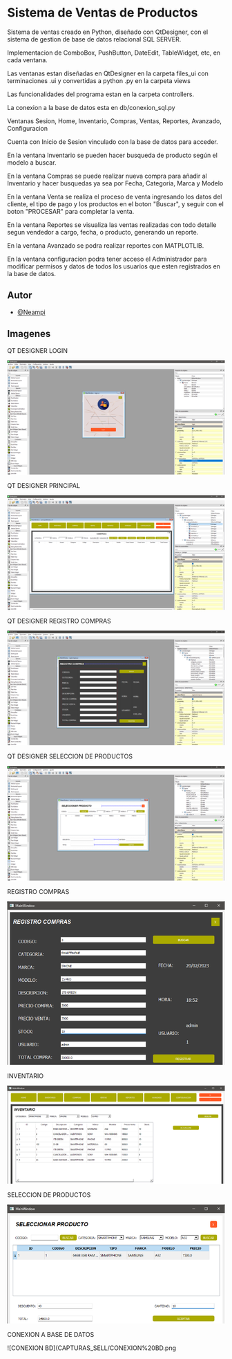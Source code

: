 # Sistema de Ventas de Productos

Sistema de ventas creado en Python, diseñado con QtDesigner, con el sistema de gestion de base de datos relacional SQL SERVER.

Implementacion de ComboBox, PushButton, DateEdit, TableWidget, etc, en cada ventana.

Las ventanas estan diseñadas en QtDesigner en la carpeta files_ui con terminaciones .ui y convertidas a python .py en la carpeta views

Las funcionalidades del programa estan en la carpeta controllers.

La conexion a la base de datos esta en db/conexion_sql.py

Ventanas Sesion, Home, Inventario, Compras, Ventas, Reportes, Avanzado, Configuracion

Cuenta con Inicio de Sesion vinculado con la base de datos para acceder.

En la ventana Inventario se pueden hacer busqueda de producto según el modelo a buscar.

En la ventana Compras se puede realizar nueva compra para añadir al Inventario y hacer busquedas ya sea por Fecha, Categoria, Marca y Modelo

En la ventana Venta se realiza el proceso de venta ingresando los datos del cliente, el tipo de pago y los productos en el boton "Buscar", y seguir con el boton "PROCESAR" para completar la venta.

En la ventana Reportes se visualiza las ventas realizadas con todo detalle segun vendedor a cargo, fecha, o producto, generando un reporte.

En la ventana Avanzado se podra realizar reportes con MATPLOTLIB.

En la ventana configuracion podra tener acceso el Administrador para modificar permisos y datos de todos los usuarios que esten registrados en la base de datos.








## Autor

- [@Neampi](https://github.com/Neampi)


## Imagenes

QT DESIGNER LOGIN

![Qt Designer LOGIN](CAPTURAS_SELL/Qt%20Designer%20LOGIN.png)

QT DESIGNER PRINCIPAL

![Qt Designer PRINCIPAL](CAPTURAS_SELL/Qt%20Designer%20PRINCIPAL.png)

QT DESIGNER REGISTRO COMPRAS

![Qt Designer REGISTRO COMPRAS](CAPTURAS_SELL/Qt%20Designer%20REGISTRO%20COMPRAS.png)

QT DESIGNER SELECCION DE PRODUCTOS

![Qt Designer SELECCION PRODUCTOS](CAPTURAS_SELL/Qt%20Designer%20SELECCION%20PRODUCTOS.png)

REGISTRO COMPRAS

![Qt Designer REGISTRO COMPRAS](CAPTURAS_SELL/REGISTRO%20COMPRAS.png)

INVENTARIO

![Qt Designer INVENTARIO](CAPTURAS_SELL/INVENTARIO.png)

SELECCION DE PRODUCTOS

![Qt Designer SELECCION PRODUCTOS](CAPTURAS_SELL/SELECCION%20PRODUCTOS.png)

CONEXION A BASE DE DATOS

![CONEXION BD](CAPTURAS_SELL/CONEXION%20BD.png
